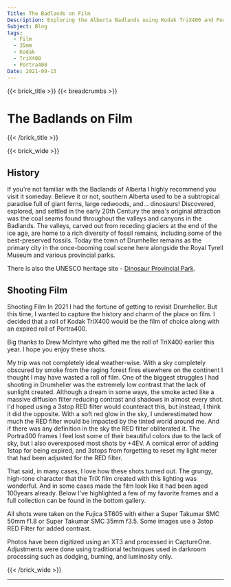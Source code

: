 ```yaml
---
Title: The Badlands on Film
Description: Exploring the Alberta Badlands using Kodak TriX400 and Portra400 35mm Film
Subject: Blog
tags:
  - Film
  - 35mm
  - Kodak
  - TriX400
  - Portra400
Date: 2021-09-15
---
```



{{< brick_title >}}
{{< breadcrumbs >}}
# The Badlands on Film
{{< /brick_title >}}


{{< brick_wide >}}
## History

If you're not familiar with the Badlands of Alberta I highly recommend you visit it someday. Believe it or not, southern Alberta used to be a subtropical paradise full of giant ferns, large redwoods, and... dinosaurs! Discovered, explored, and settled in the early 20th Century the area's original attraction was the coal seams found throughout the valleys and canyons in the Badlands. The valleys, carved out from receding glaciers at the end of the ice age, are home to a rich diversity of fossil remains, including some of the best-preserved fossils. Today the town of Drumheller remains as the primary city in the once-booming coal scene here alongside the Royal Tyrell Museum and various provincial parks.

There is also the UNESCO heritage site - [Dinosaur Provincial Park](https://whc.unesco.org/en/list/71/).

## Shooting Film

Shooting Film In 2021 I had the fortune of getting to revisit Drumheller. But this time, I wanted to capture the history and charm of the place on film. I decided that a roll of Kodak TriX400 would be the film of choice along with an expired roll of Portra400.

Big thanks to Drew McIntyre who gifted me the roll of TriX400 earlier this year. I hope you enjoy these shots.

My trip was not completely ideal weather-wise. With a sky completely obscured by smoke from the raging forest fires elsewhere on the continent I thought I may have wasted a roll of film. One of the biggest struggles I had shooting in Drumheller was the extremely low contrast that the lack of sunlight created. Although a dream in some ways, the smoke acted like a massive diffusion filter reducing contrast and shadows in almost every shot. I'd hoped using a 3stop RED filter would counteract this, but instead, I think it did the opposite. With a soft red glow in the sky, I underestimated how much the RED filter would be impacted by the tinted world around me. And if there was any definition in the sky the RED filter obliterated it. The Portra400 frames I feel lost some of their beautiful colors due to the lack of sky, but I also overexposed most shots by +4EV. A comical error of adding 1stop for being expired, and 3stops from forgetting to reset my light meter that had been adjusted for the RED filter.

That said, in many cases, I love how these shots turned out. The grungy, high-tone character that the TriX film created with this lighting was wonderful. And in some cases made the film look like it had been aged 100years already. Below I've highlighted a few of my favorite frames and a full collection can be found in the bottom gallery.

All shots were taken on the Fujica ST605 with either a Super Takumar SMC 50mm f1.8 or Super Takumar SMC 35mm f3.5. Some images use a 3stop RED Filter for added contrast.

Photos have been digitized using an XT3 and processed in CaptureOne. Adjustments were done using traditional techniques used in darkroom processing such as dodging, burning, and luminosity only.

{{< /brick_wide >}}

---
